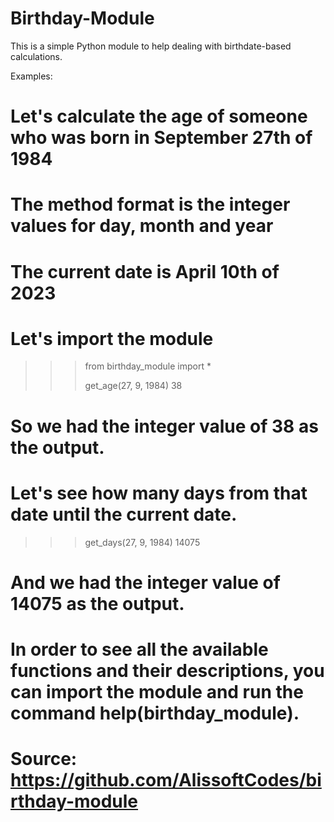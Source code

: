 # Birthday-Module
This is a simple Python module to help dealing with birthdate-based calculations.


Examples:

# Let's calculate the age of someone who was born in September 27th of 1984
# The method format is the integer values for day, month and year
# The current date is April 10th of 2023

# Let's import the module

>>>from birthday_module import *
>>>
>>>get_age(27, 9, 1984)
>>>38
# So we had the integer value of 38 as the output.
# Let's see how many days from that date until the current date.
>>>get_days(27, 9, 1984)
>>>14075
# And we had the integer value of 14075 as the output.
# In order to see all the available functions and their descriptions, you can import the module and run the command help(birthday_module).

# Source: https://github.com/AlissoftCodes/birthday-module
